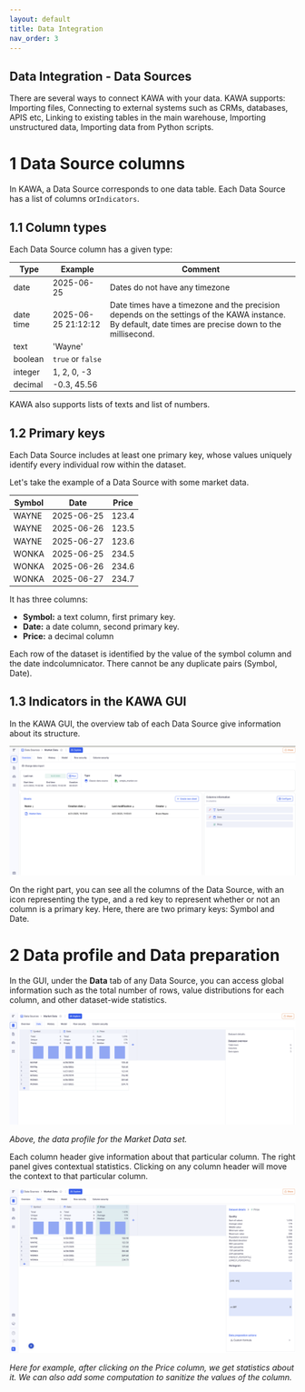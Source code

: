```yaml
---
layout: default
title: Data Integration
nav_order: 3
---
```


Data Integration - Data Sources
---

There are several ways to connect KAWA with your data.
KAWA supports: Importing files, Connecting to external systems such as CRMs, databases, APIS etc, Linking to existing tables in the main warehouse, Importing unstructured data, Importing data from Python scripts.

# 1 Data Source columns 

In KAWA, a Data Source corresponds to one data table. Each Data Source has a list of columns or`Indicators`. 

## 1.1 Column types

Each Data Source column has a given type:

| Type | Example | Comment | 
|------|---------|---------|
| date    | 2025-06-25 | Dates do not have any timezone |
| date time | 2025-06-25 21:12:12 | Date times have a timezone and the precision depends on the settings of the KAWA instance. By default, date times are precise down to the millisecond. |
| text | 'Wayne' | |
| boolean | `true` or `false` | |
| integer | 1, 2, 0, -3 | |
| decimal | -0.3, 45.56 | |

KAWA also supports lists of texts and list of numbers.

## 1.2 Primary keys

Each Data Source includes at least one primary key, whose values uniquely identify every individual row within the dataset.

Let's take the example of a Data Source with some market data.

| Symbol  | Date       | Price    | 
|---------|------------|----------|
| WAYNE   | 2025-06-25 | 123.4    |
| WAYNE   | 2025-06-26 | 123.5    |
| WAYNE   | 2025-06-27 | 123.6    |
| WONKA   | 2025-06-25 | 234.5    |
| WONKA   | 2025-06-26 | 234.6    |
| WONKA   | 2025-06-27 | 234.7    |


It has three columns:

- __Symbol:__ a text column, first primary key.
- __Date:__ a date column, second primary key.
- __Price:__ a decimal column 

Each row of the dataset is identified by the value of the symbol column and the date indcolumnicator. There cannot be any duplicate pairs (Symbol, Date).

## 1.3 Indicators in the KAWA GUI

In the KAWA GUI, the overview tab of each Data Source give information about its structure.

![Data](./readme-assets/data1.png)

On the right part, you can see all the columns of the Data Source, with an icon representing the type, and a red key to represent whether or not an column is a primary key. Here, there are two primary keys: Symbol and Date.

# 2 Data profile and Data preparation

In the GUI, under the __Data__ tab of any Data Source, you can access global information such as the total number of rows, value distributions for each column, and other dataset-wide statistics.

![Data](./readme-assets/data2.png)

_Above, the data profile for the Market Data set._

Each column header give information about that particular column. The right panel gives contextual statistics. Clicking on any column header will move the context to that particular column.

![Data](./readme-assets/data3.png)

_Here for example, after clicking on the Price column, we get statistics about it. We can also add some computation to sanitize the values of the column._




